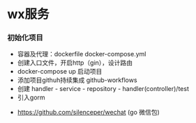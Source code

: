 # wx服务

### 初始化项目
- 容器及代理：dockerfile docker-compose.yml
- 创建入口文件，开启http（gin），设计路由
- docker-compose up 启动项目
- 添加项目githuh持续集成 github-workflows
- 创建 handler - service - repository - handler(controller)/test
- 引入gorm


+ https://github.com/silenceper/wechat  (go 微信包)